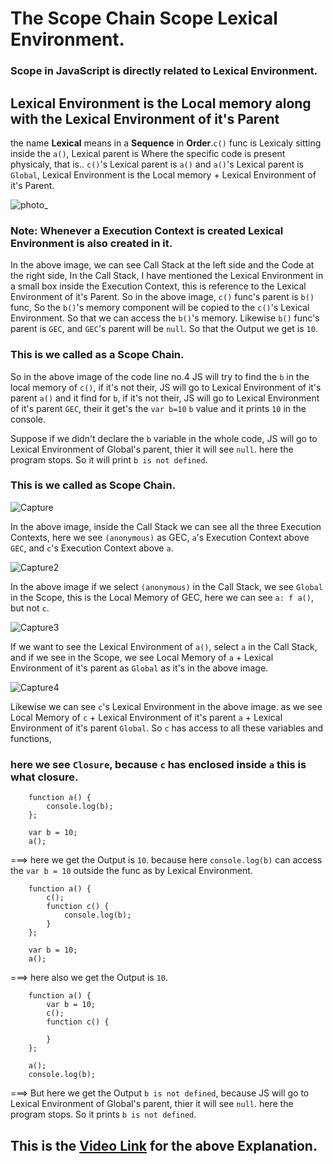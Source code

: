 #  The Scope Chain Scope Lexical Environment.
### Scope in JavaScript is directly related to Lexical Environment.

## Lexical Environment is the Local memory along with the Lexical Environment of it's Parent
the name **Lexical** means in a **Sequence** in **Order**.`c()` func is Lexicaly sitting inside the `a()`,
Lexical parent is Where the specific code is present physicaly, that is.. `c()`'s Lexical parent is `a()` and `a()`'s Lexical parent is `Global`,
Lexical Environment is the Local memory + Lexical Environment of it's Parent.

![photo_](https://user-images.githubusercontent.com/83916278/182921350-15cedfb8-c0d8-4dad-a420-b2d508a4180e.jpg)


### Note: Whenever a Execution Context is created Lexical Environment is also created in it. 
In the above image, we can see Call Stack at the left side and the Code at the right side, In the Call Stack, I have mentioned the Lexical Environment in a
small box inside the Execution Context, this is reference to the Lexical Environment of it's Parent. So in the above image, `c()` func's parent is `b()` func,
So the `b()`'s memory component will be copied to the `c()`'s Lexical Environment. So that we can access the `b()`'s memory. 
Likewise `b()` func's parent is `GEC`, and `GEC`'s parent will be `null`. So that the Output we get is `10`. 
### This is we called as a **Scope Chain**.

So in the above image of the code line no.4 JS will try to find the `b` in the local memory of `c()`, if it's not their, JS will go to Lexical Environment
of it's parent `a()` and it find for `b`, if it's not their, JS will go to Lexical Environment of it's parent `GEC`, their it get's the `var b=10` `b` value
and it prints `10` in the console. 

Suppose if we didn't declare the `b` variable in the whole code, JS will go to Lexical Environment of Global's parent, thier it will see `null`.
here the program stops.
So it will print `b is not defined`.
### This is we called as  **Scope Chain**.

![Capture](https://user-images.githubusercontent.com/83916278/182897303-00311c4d-e57a-480f-8ce7-6d8c9e3e924a.JPG)

In the above image, inside the Call Stack we can see all the three Execution Contexts, here we see `(anonymous)` as GEC, `a`'s Execution Context above `GEC`,
and `c`'s Execution Context above `a`.

![Capture2](https://user-images.githubusercontent.com/83916278/182901700-80b05102-fc2c-4e7b-8ea5-5815d8251437.JPG)

In the above image if we select `(anonymous)` in the Call Stack, we see `Global` in the Scope, this is the Local Memory of GEC, here we can see `a: f a()`,
but not `c`.

![Capture3](https://user-images.githubusercontent.com/83916278/182904962-160ad191-4279-4f99-a345-a96137708fd1.JPG)

If we want to see the Lexical Environment of `a()`, select `a` in the Call Stack, and if we see in the Scope, we see Local Memory of `a` + Lexical 
Environment of it's parent as `Global` as it's in the above image.

![Capture4](https://user-images.githubusercontent.com/83916278/182905349-e3cb21a3-4db2-47b0-965d-272c563651fa.JPG)

Likewise we can see `c`'s Lexical Environment in the above image.  as we see Local Memory of `c` + Lexical Environment of it's parent `a` + Lexical 
Environment of it's parent `Global`. 
So `c` has access to all these variables and functions, 
### here we see `Closure`, because `c` has enclosed inside `a` this is what closure.

```
    function a() {
        console.log(b);
    };

    var b = 10;
    a();
```
===> here we get the Output is `10`. because here `console.log(b)` can access the `var b = 10` outside the func as by Lexical Environment.

```
    function a() {
        c();
        function c() {
            console.log(b);
        }
    };

    var b = 10;
    a();
```
===> here also we get the Output is `10`.

```
    function a() {
        var b = 10;
        c();
        function c() {

        }
    };

    a();
    console.log(b);
```
===> But here we get the Output `b is not defined`, because JS will go to Lexical Environment of Global's parent, thier it will see `null`.
here the program stops.
So it prints `b is not defined`.

## This is the [Video Link](https://www.youtube.com/watch?v=uH-tVP8MUs8&list=PLlasXeu85E9cQ32gLCvAvr9vNaUccPVNP&index=8) for the above Explanation.
